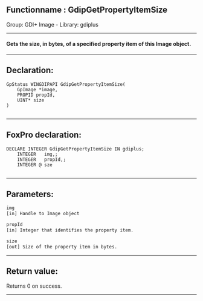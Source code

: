 <link rel="stylesheet" type="text/css" href="../../css/win32api.css">  
<link rel="stylesheet" href="https://cdnjs.cloudflare.com/ajax/libs/font-awesome/4.7.0/css/font-awesome.min.css">

## Functionname : GdipGetPropertyItemSize
Group: GDI+ Image - Library: gdiplus    
***  


#### Gets the size, in bytes, of a specified property item of this Image object.
***  


## Declaration:
```foxpro  
GpStatus WINGDIPAPI GdipGetPropertyItemSize(
	GpImage *image,
	PROPID propId,
	UINT* size
)
  
```  
***  


## FoxPro declaration:
```foxpro  
DECLARE INTEGER GdipGetPropertyItemSize IN gdiplus;
	INTEGER   img,;
	INTEGER   propId,;
	INTEGER @ sze
  
```  
***  


## Parameters:
```txt  
img
[in] Handle to Image object

propId
[in] Integer that identifies the property item.

size
[out] Size of the property item in bytes.  
```  
***  


## Return value:
Returns 0 on success.  
***  

